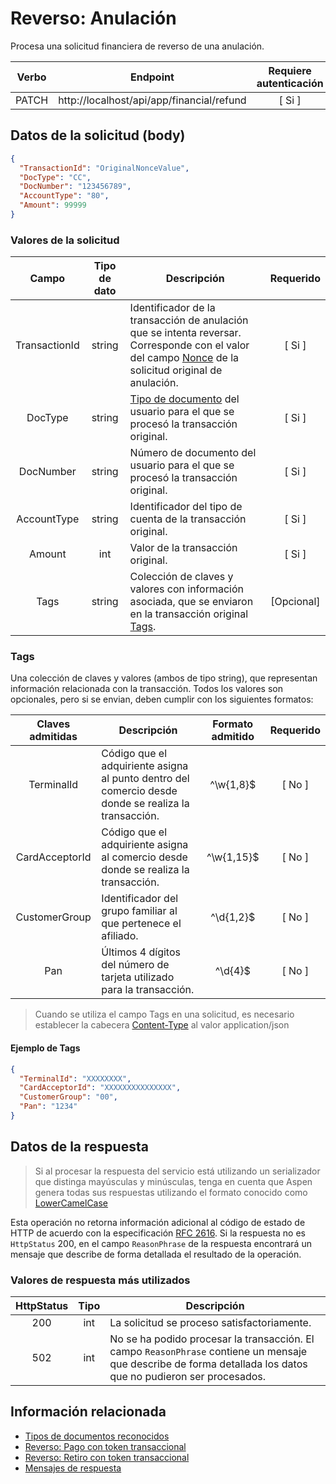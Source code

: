 # Reverso: Anulación

Procesa una solicitud financiera de reverso de una anulación.


| Verbo | Endpoint                                      | Requiere autenticación |
| :---: | --------------------------------------------- | :--------------------: |
| PATCH  | http://localhost/api/app/financial/refund |          [ Si ]          |

[^Segmentos de URL]: La información entre corchetes en la URL se denomina segmentos de URL y aplican solo para algunas operaciones. Cuando aparezcan en un ejemplo, deben ser reemplazados por sus valores correspondientes omitiendo los corchetes. Por ejemplo, sin en la URL de ejemplo apareciera http://localhost/api/operation/value/{value}, para establecer el valor de  `value` en la solicitud a la cadena `abc`, la URL final se vería de la siguiente forma: http://localhost/api/operation/value/abc 


## Datos de la solicitud (body)

```json
{
  "TransactionId": "OriginalNonceValue",
  "DocType": "CC",
  "DocNumber": "123456789",
  "AccountType": "80",
  "Amount": 99999
}
```

### Valores de la solicitud

Campo | Tipo de dato | Descripción | Requerido
:---: | :--------: | ------------ | :-----:
TransactionId | string | Identificador de la transacción de anulación que se intenta reversar. Corresponde con el valor del campo [Nonce](JWT-Request#Nonce) de la solicitud original de anulación. | [ Si ]
DocType | string | [Tipo de documento](Inquiries-CustomerAccounts.md#DocTypes) del usuario para el que se procesó la transacción original. | [ Si ]
DocNumber | string | Número de documento del usuario para el que se procesó la transacción original. | [ Si ]
AccountType | string | Identificador del tipo de cuenta de la transacción original. | [ Si ]
Amount | int | Valor de la transacción original. | [ Si ]
Tags | string | Colección de claves y valores con información asociada, que se enviaron en la transacción original [Tags](#tags). | [Opcional]

<a name="Tags"></a>
### Tags
Una colección de claves y valores (ambos de tipo string), que representan información relacionada con la transacción. Todos los valores son opcionales, pero si se envian, deben cumplir con los siguientes formatos:

Claves admitidas | Descripción | Formato admitido | Requerido
:---: | -------- | :---: | :-----:  
TerminalId | Código que el adquiriente asigna al punto dentro del comercio desde donde se realiza la transacción. | ^\w{1,8}$ | [ No ]
CardAcceptorId | Código que el adquiriente asigna al comercio desde donde se realiza la transacción. | ^\w{1,15}$ | [ No ]
CustomerGroup | Identificador del grupo familiar al que pertenece el afiliado. | ^\d{1,2}$ | [ No ]
Pan | Últimos 4 dígitos del número de tarjeta utilizado para la transacción. | ^\d{4}$ | [ No ]

> Cuando se utiliza el campo Tags en una solicitud, es necesario establecer la cabecera [Content-Type]( https://developer.mozilla.org/en-US/docs/Web/HTTP/Headers/Content-Type) al valor application/json

#### Ejemplo de Tags

```json
{
  "TerminalId": "XXXXXXXX",
  "CardAcceptorId": "XXXXXXXXXXXXXXX",
  "CustomerGroup": "00",
  "Pan": "1234"
}
```

## Datos de la respuesta

> Si al procesar la respuesta del servicio está utilizando un serializador que distinga mayúsculas y minúsculas, tenga en cuenta que Aspen genera todas sus respuestas utilizando el formato conocido como [LowerCamelCase](https://en.wikipedia.org/wiki/Camel_case)

Esta operación no retorna información adicional al código de estado de HTTP de acuerdo con la especificación [RFC 2616](https://www.w3.org/Protocols/rfc2616/rfc2616-sec10.html). Si la respuesta no es `HttpStatus` 200, en el campo  `ReasonPhrase` de la respuesta encontrará un mensaje que describe de forma detallada el resultado de la operación.

### Valores de respuesta más utilizados

HttpStatus | Tipo | Descripción
:---: | :--------: | ------------
200 | int | La solicitud se proceso satisfactoriamente.
502 | int | No se ha podido procesar la transacción. El campo `ReasonPhrase` contiene un mensaje que describe de forma detallada los datos que no pudieron ser procesados.


## Información relacionada

- [Tipos de documentos reconocidos](Inquiries-CustomerAccounts.md#DocTypes)
- [Reverso: Pago con token transaccional](Perform-Payment-Reversal.md)
- [Reverso: Retiro con token transaccional](Perform-Withdrawal-Reversal.md)
- [Mensajes de respuesta](Responses.md)
